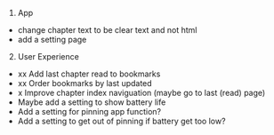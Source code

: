 
1. App
  * change chapter text to be clear text and not html
  * add a setting page

2. User Experience
  * xx Add last chapter read to bookmarks
  * xx Order bookmarks by last updated
  * x Improve chapter index naviguation (maybe go to last (read) page)
  * Maybe add a setting to show battery life
  * Add a setting for pinning app function?
  * Add a setting to get out of pinning if battery get too low?